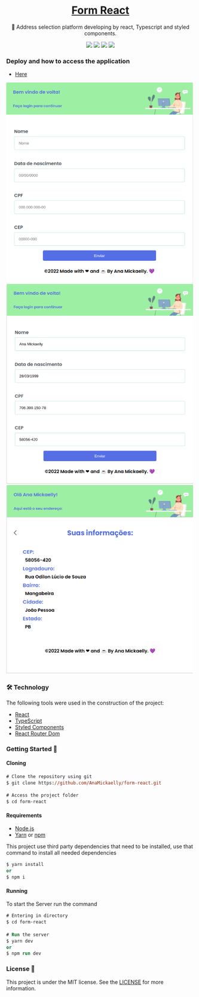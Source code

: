 <h1 align="center">
    <a href="#">Form React</a>
</h1>
<p align="center">🚀 Address selection platform developing by react, Typescript and styled components.
</p>
<p align="center">
  <img src="https://img.shields.io/static/v1?label=react&message=interface&color=blue&style=for-the-badge&logo=react"/>
  <img src="https://img.shields.io/static/v1?label=vercel&message=deploy&color=blue&style=for-the-badge&logo=vercel"/>
  <img src="http://img.shields.io/static/v1?label=License&message=MIT&color=green&style=for-the-badge"/>
  <img src="http://img.shields.io/static/v1?label=STATUS&message=EM%20PRODUCAO&color=RED&style=for-the-badge"/>
</p>

### Deploy and how to access the application

- [Here](https://form-react-test.vercel.app/)

<img width="500" src=".github/image1.png" />
<img width="500" src=".github/image2.png" />
<img width="500" src=".github/image3.png" />

### 🛠 Technology

The following tools were used in the construction of the project:

- [React](https://pt-br.reactjs.org/)
- [TypeScript](https://www.typescriptlang.org/)
- [Styled Components](https://styled-components.com/)
- [React Router Dom](https://v5.reactrouter.com/web/guides/quick-start)

### Getting Started 🚀

#### Cloning

```ps
# Clone the repository using git
$ git clone https://github.com/AnaMickaelly/form-react.git

# Access the project folder
$ cd form-react
```

#### Requirements

- [Node.js](https://nodejs.org/en/)
- [Yarn](https://yarnpkg.com/) or [npm](https://www.npmjs.com/)

This project use third party dependencies that need to be installed, use that command to install all needed dependencies

```ps
$ yarn install
or
$ npm i
```

#### Running

To start the Server run the command

```ps
# Entering in directory
$ cd form-react

# Run the server
$ yarn dev
or
$ npm run dev
```

### License 📝

This project is under the MIT license. See the [LICENSE](https://github.com/AnaMickaelly/form-react/blob/master/LICENSE) for more information.
